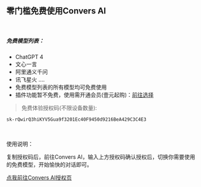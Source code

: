 ## 零门槛免费使用Convers AI

<br>

##### 免费模型列表：
- ChatGPT 4
- 文心一言
- 阿里通义千问
- 讯飞星火
....
- 免费模型列表的所有模型均可免费使用<br>
- 插件功能暂不免费，使用需开通会员(壹元起购)：[前往选择](https://youx.yjie.fun/4/)
> 免费体验授权码(不限设备数量):
 ```markdown
sk-rQwirQ3hiKYV5Gua9f3201Ec40F9450d9216BeA429C3C4E3
```
<br>

使用说明：

复制授权码后，前往Convers AI，输入上方授权码确认授权后，切换你需要使用的免费模型，开始愉快的对话即可。

[点我前往Convers AI授权页](https://ai1.yjie.fun/#/auth)
